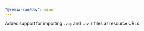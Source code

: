 ```yaml
---
"@remix-run/dev": minor
---
```


Added support for importing `.zip` and `.avif` files as resource URLs
